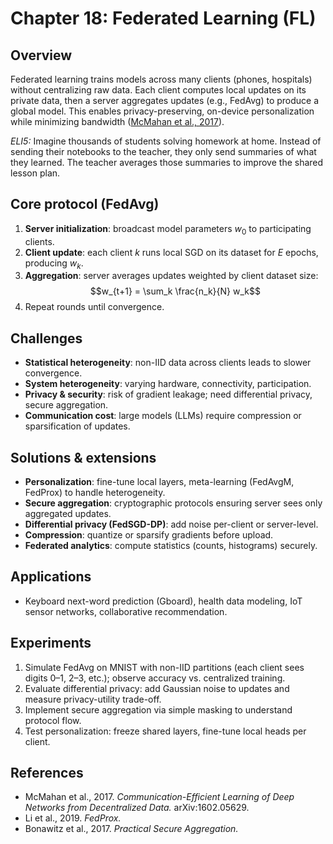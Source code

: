 # Chapter 18: Federated Learning (FL)

## Overview
Federated learning trains models across many clients (phones, hospitals) without centralizing raw data. Each client computes local updates on its private data, then a server aggregates updates (e.g., FedAvg) to produce a global model. This enables privacy-preserving, on-device personalization while minimizing bandwidth ([McMahan et al., 2017](https://arxiv.org/abs/1602.05629)).

*ELI5:* Imagine thousands of students solving homework at home. Instead of sending their notebooks to the teacher, they only send summaries of what they learned. The teacher averages those summaries to improve the shared lesson plan.

## Core protocol (FedAvg)
1. **Server initialization**: broadcast model parameters $w_0$ to participating clients.
2. **Client update**: each client $k$ runs local SGD on its dataset for $E$ epochs, producing $w_k$.
3. **Aggregation**: server averages updates weighted by client dataset size:
   $$w_{t+1} = \sum_k \frac{n_k}{N} w_k$$
4. Repeat rounds until convergence.

## Challenges
- **Statistical heterogeneity**: non-IID data across clients leads to slower convergence.
- **System heterogeneity**: varying hardware, connectivity, participation.
- **Privacy & security**: risk of gradient leakage; need differential privacy, secure aggregation.
- **Communication cost**: large models (LLMs) require compression or sparsification of updates.

## Solutions & extensions
- **Personalization**: fine-tune local layers, meta-learning (FedAvgM, FedProx) to handle heterogeneity.
- **Secure aggregation**: cryptographic protocols ensuring server sees only aggregated updates.
- **Differential privacy (FedSGD-DP)**: add noise per-client or server-level.
- **Compression**: quantize or sparsify gradients before upload.
- **Federated analytics**: compute statistics (counts, histograms) securely.

## Applications
- Keyboard next-word prediction (Gboard), health data modeling, IoT sensor networks, collaborative recommendation.

## Experiments
1. Simulate FedAvg on MNIST with non-IID partitions (each client sees digits 0–1, 2–3, etc.); observe accuracy vs. centralized training.
2. Evaluate differential privacy: add Gaussian noise to updates and measure privacy-utility trade-off.
3. Implement secure aggregation via simple masking to understand protocol flow.
4. Test personalization: freeze shared layers, fine-tune local heads per client.

## References
- McMahan et al., 2017. *Communication-Efficient Learning of Deep Networks from Decentralized Data.* arXiv:1602.05629.
- Li et al., 2019. *FedProx.*
- Bonawitz et al., 2017. *Practical Secure Aggregation.*
